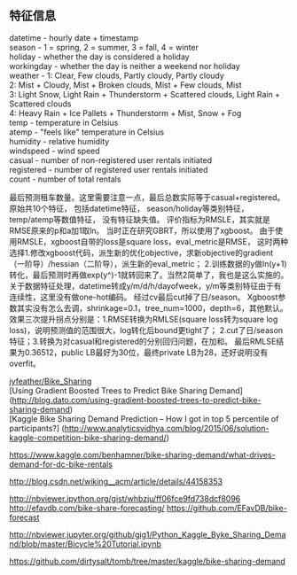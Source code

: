 
## 特征信息
datetime   - hourly date + timestamp    
season     -  1 = spring, 2 = summer, 3 = fall, 4 = winter   
holiday    - whether the day is considered a holiday  
workingday - whether the day is neither a weekend nor holiday  
weather    - 1: Clear, Few clouds, Partly cloudy, Partly cloudy   
             2: Mist + Cloudy, Mist + Broken clouds, Mist + Few clouds, Mist   
             3: Light Snow, Light Rain + Thunderstorm + Scattered clouds, Light Rain + Scattered clouds   
             4: Heavy Rain + Ice Pallets + Thunderstorm + Mist, Snow + Fog   
temp       - temperature in Celsius  
atemp      - "feels like" temperature in Celsius  
humidity   - relative humidity  
windspeed  - wind speed  
casual     - number of non-registered user rentals initiated  
registered - number of registered user rentals initiated  
count      - number of total rentals  

最后预测租车数量。这里需要注意一点，最后总数实际等于casual+registered。
原始共10个特征，
包括datetime特征，
season/holiday等类别特征，
temp/atemp等数值特征，
没有特征缺失值。
评价指标为RMSLE，其实就是RMSE原来的p和a加1取ln。
当时正在研究GBRT，所以使用了xgboost。
由于使用RMSLE，xgboost自带的loss是square loss，eval_metric是RMSE，
这时两种选择1.修改xgboost代码，派生新的优化objective，求新objective的gradient（一阶导）/hessian（二阶导），派生新的eval_metric；
2.训练数据的y做ln(y+1)转化，最后预测时再做exp(y^)-1就转回来了。当然2简单了，我也是这么实施的。
关于数据特征处理，datetime转成y/m/d/h/dayofweek，y/m等类别特征由于有连续性，这里没有做one-hot编码。
经过cv最后cut掉了日/season。
Xgboost参数其实没有怎么去调，shrinkage=0.1，tree_num=1000，depth=6，其他默认。
效果三次提升拐点分别是：1.RMSE转换为RMLSE(square loss转为square log loss)，说明预测值的范围很大，log转化后bound更tight了；
2.cut了日/season特征；3.转换为对casual和registered的分别回归问题，在加和。
最后RMLSE结果为0.36512，public LB最好为30位，最终private LB为28，还好说明没有overfit。


[jyfeather/Bike_Sharing](https://github.com/jyfeather/Bike_Sharing)  
[Using Gradient Boosted Trees to Predict Bike Sharing Demand]
(http://blog.dato.com/using-gradient-boosted-trees-to-predict-bike-sharing-demand)  
[Kaggle Bike Sharing Demand Prediction – How I got in top 5 percentile of participants?]
(http://www.analyticsvidhya.com/blog/2015/06/solution-kaggle-competition-bike-sharing-demand/)  

https://www.kaggle.com/benhamner/bike-sharing-demand/what-drives-demand-for-dc-bike-rentals

<http://blog.csdn.net/wiking__acm/article/details/44158353>  

http://nbviewer.ipython.org/gist/whbzju/ff06fce9fd738dcf8096  
<http://efavdb.com/bike-share-forecasting/>
<https://github.com/EFavDB/bike-forecast>  

http://nbviewer.jupyter.org/github/gig1/Python_Kaggle_Byke_Sharing_Demand/blob/master/Bicycle%20Tutorial.ipynb

https://github.com/dirtysalt/tomb/tree/master/kaggle/bike-sharing-demand
